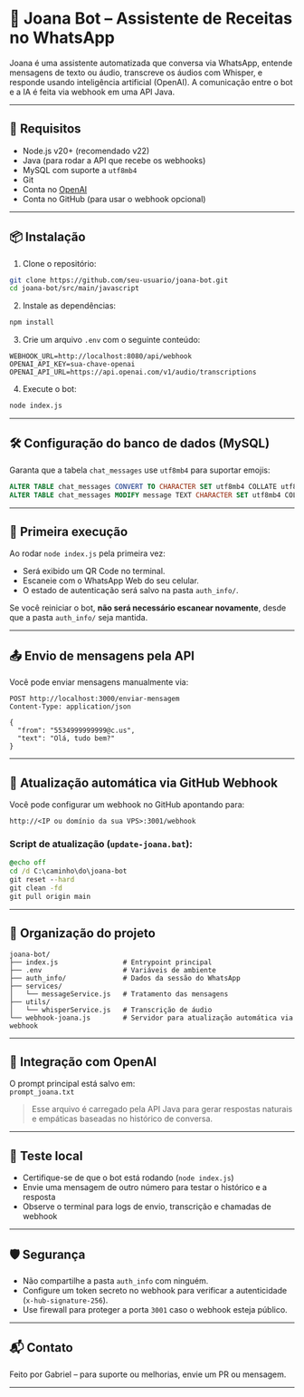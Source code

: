 # 🤖 Joana Bot – Assistente de Receitas no WhatsApp

Joana é uma assistente automatizada que conversa via WhatsApp, entende mensagens de texto ou áudio, transcreve os áudios com Whisper, e responde usando inteligência artificial (OpenAI). A comunicação entre o bot e a IA é feita via webhook em uma API Java.

---

## 🧰 Requisitos

- Node.js v20+ (recomendado v22)
- Java (para rodar a API que recebe os webhooks)
- MySQL com suporte a `utf8mb4`
- Git
- Conta no [OpenAI](https://platform.openai.com)
- Conta no GitHub (para usar o webhook opcional)

---

## 📦 Instalação

1. Clone o repositório:

```bash
git clone https://github.com/seu-usuario/joana-bot.git
cd joana-bot/src/main/javascript
```

2. Instale as dependências:

```bash
npm install
```

3. Crie um arquivo `.env` com o seguinte conteúdo:

```
WEBHOOK_URL=http://localhost:8080/api/webhook
OPENAI_API_KEY=sua-chave-openai
OPENAI_API_URL=https://api.openai.com/v1/audio/transcriptions
```

4. Execute o bot:

```bash
node index.js
```

---

## 🛠️ Configuração do banco de dados (MySQL)

Garanta que a tabela `chat_messages` use `utf8mb4` para suportar emojis:

```sql
ALTER TABLE chat_messages CONVERT TO CHARACTER SET utf8mb4 COLLATE utf8mb4_unicode_ci;
ALTER TABLE chat_messages MODIFY message TEXT CHARACTER SET utf8mb4 COLLATE utf8mb4_unicode_ci;
```

---

## 📲 Primeira execução

Ao rodar `node index.js` pela primeira vez:

- Será exibido um QR Code no terminal.
- Escaneie com o WhatsApp Web do seu celular.
- O estado de autenticação será salvo na pasta `auth_info/`.

Se você reiniciar o bot, **não será necessário escanear novamente**, desde que a pasta `auth_info/` seja mantida.

---

## 📤 Envio de mensagens pela API

Você pode enviar mensagens manualmente via:

```http
POST http://localhost:3000/enviar-mensagem
Content-Type: application/json

{
  "from": "5534999999999@c.us",
  "text": "Olá, tudo bem?"
}
```

---

## 🔁 Atualização automática via GitHub Webhook

Você pode configurar um webhook no GitHub apontando para:

```
http://<IP ou domínio da sua VPS>:3001/webhook
```

### Script de atualização (`update-joana.bat`):

```bat
@echo off
cd /d C:\caminho\do\joana-bot
git reset --hard
git clean -fd
git pull origin main
```

---

## 📎 Organização do projeto

```
joana-bot/
├── index.js                # Entrypoint principal
├── .env                    # Variáveis de ambiente
├── auth_info/              # Dados da sessão do WhatsApp
├── services/
│   └── messageService.js   # Tratamento das mensagens
├── utils/
│   └── whisperService.js   # Transcrição de áudio
└── webhook-joana.js        # Servidor para atualização automática via webhook
```

---

## 🧠 Integração com OpenAI

O prompt principal está salvo em:  
`prompt_joana.txt`

> Esse arquivo é carregado pela API Java para gerar respostas naturais e empáticas baseadas no histórico de conversa.

---

## 🧪 Teste local

- Certifique-se de que o bot está rodando (`node index.js`)
- Envie uma mensagem de outro número para testar o histórico e a resposta
- Observe o terminal para logs de envio, transcrição e chamadas de webhook

---

## 🛡️ Segurança

- Não compartilhe a pasta `auth_info` com ninguém.
- Configure um token secreto no webhook para verificar a autenticidade (`x-hub-signature-256`).
- Use firewall para proteger a porta `3001` caso o webhook esteja público.

---

## 📬 Contato

Feito por Gabriel – para suporte ou melhorias, envie um PR ou mensagem.

---

